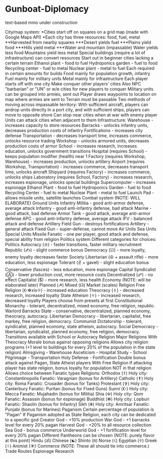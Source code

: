 Gunboat-Diplomacy
=================

text-based mmo under construction

City/map system:
*Cities start off on squares on a grid map (made with Google Maps API)
*Each city has three resources: food, fuel, metal
**Harvested from nearby squares
***Desert yields fuel
***Plains yield food
***Hills yield metal
***Water and mountain (impassable)
        Water yields less food
        Mountains yield less metal
      Special buildings (require a lot of infrastructure) can convert resources
        Start out in beginner cities lacking a certain terrain
        Ethanol plant - food to fuel
        Hydroponics garden - fuel to food
        Recycling center - fuel to metal
        Nuclear plant - metal to fuel
    Each required in certain amounts for builds
      Food mainly for population growth, infantry
      Fuel mainly for military units
      Metal mainly for infrastructure
  Each player starts off with one city
    Make conquer other players' cities
    Also NPC "barbarian" or "UN" or w/e cities for new players to conquer
  Military units can be grouped into armies, sent out
    Player draws waypoints to location on map where armies are sent to
      Terrain must be passable
      Two methods of moving across impassable territory:
        With sufficient aircraft, players can airdrop units directly
        In a port city, and with sufficient ships, players can move to opposite shore
      Can stop near cities when at war with enemy player
    Units can attack cities when adjacent to them
  Infrastructure:
    Warehouse - increases capacity to store resources
    Barracks - unlocks infantry units, decreases production costs of infantry
    Fortifications - increases city defense
    Transportation - decreases transport time, increases commerce, unlocks resource trading
    Workshop - unlocks armored units, decreases production costs of armor
    School - increases research, increases education, unlocks government transitions
    Hospital (requires School) - keeps population modifier (health) near 1
    Factory (requires Workshop, Warehouse) - increases production, unlocks artillery
    Airport (requires Workshop, Transportation) - increases commerce, decreases transport time, unlocks aircraft
    Shipyard (requires Factory) - increases commerce, unlocks ships
    Laboratory (requires School, Factory) - increases research, increases espionage, unlocks special buildings
      Supercomputer - increases espionage
      Ethanol Plant - food to fuel
      Hydroponics Garden - fuel to food
      Recycling Center - fuel to metal
      Nuclear Plant - metal to fuel
      Launch Pad - allows missile units, satellite launches
Combat system
  (NOTE: WILL ELABORATE)
  Ground Units
    Infantry
      Militia - good anti-armor defense, average attack
      Infantry - good anti-infantry defense, bad attack
      Marine - good attack, bad defense
    Armor
      Tank - good attack, average anti-armor defense
      APC - good anti-infantry defense, average attack
      IFV - balanced attack and defense
    Artillery
      Field Gun - destroys fortifications
      Artillery - general attack
      Fixed Gun - super-defense, cannot move
  Air Units
  Sea Units
  Special Units
    Missile
    Fanatic - one per player, good attack and defense, special ability from religion
Politics system
  Different categories for choices:
    Politics
      Autocracy (♔) - faster transitions, faster military recruitment
      Republic (✍) - slight commerce bonus
      Democracy (☑) - more loyalty, enemy loyalty decreases faster
    Society
      Libertarian (☮ + assault rifle) - more education, less espionage
      Tolerant (✌ + gavel) - slight education bonus
      Conservative (fasces) - less education, more espionage
    Capital
      Syndicalist (Ⓐ) - lower production cost, more resource costs
      Decentralized (☍) - no effect
      Capitalist ($) - more research, less health
    Economy (NOTE: will be elaborated later)
      Planned (☭)
      Mixed (☊)
      Market (scales)
    Religion
      Free Religion (☪☸xis☩) - increased education
      Theocracy (♗) - decreased research, increased loyalty
      State Atheism (⚛) - increased research, decreased loyalty
  Players choose from presets at first
    Constitutional Monarchy - tolerant, decentralized, mixed economy, free religion, republic.
    Warlord Barracks State - conservative, decentralized, planned economy, theocracy, autocracy.
    Libertarian Democracy - libertarian, capitalist, free markey, free religion, democracy.
    Communist Dictatorship - tolerant, syndicalist, planned economy, state atheism, autocracy.
    Social Democracy - libertarian, syndicalist, planned economy, free religion, democracy.
  Transitions available with School or Autocracy
Religion
  Major Religions
    With Theocracy
      Morale bonus against opposing religions
      Allows city religion programs (+1 level to buildings for every 20% of the population in the state religion)
        Almsgiving - Warehouse
        Asceticism - Hospital
        Study - School
        Pilgrimage - Transportation
        Holy Defense - Fortification
      Double bonus attack against Pagan, State Atheist players
    With Free Religion
      If attacking player has state religion, bonus loyalty for population NOT in that religion
      Allows choice between Fanatic types
    Religions:
      Orthodox (☦)
        Holy city: Constantinopolis
        Fanatic: Varagnian (bonus for Artillery)
      Catholic (✝)
        Holy city: Roma
        Fanatic: Crusader (bonus for Tanks)
      Protestant (✞)
        Holy city: Canterbury
        Fanatic: Puritan (bonus for Fixed Guns)
      Sunni (☪)
        Holy city: Mecca
        Fanatic: Mujahadin (bonus for Militia)
      Shia (☫)
        Holy city: Qom
        Fanatic: Assassin (bonus for espionage)
      Buddhist (☸)
        Holy city: Lopburi
        Fanatic: Shaolin (bonus for Infantry)
      Sikh (☬)
        Holy city: Amritsar
        Fanatic: Punjabi (bonus for Marines)
  Paganism
    Certain percentage of population is "Pagan"
    If Paganism adopted as State Religion, each city can be dedicated to a specific god
      Creator God - +10% production
      War God - +1 barracks level for every 20% pagan
      Harvest God - +20% to all resource collection
      Sea God - bonus commerce
      Underworld God - +1 fortification level for every 20% pagan
    Different Pantheons can be chosen (NOTE: purely flavor at this point)
      Hindu (ॐ)
      Chinese (☯)
      Shinto (π)
      Norse (☇)
      Egyptian (☥)
      Greek (☿)
      Animist (☀)
Commerce
  (NOTE: These all should tie into commerce.)
  Trade Routes
  Espionage
  Research